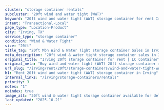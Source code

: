 ```yaml
---
cluster: "storage container rentals"
subcluster: "20ft wind and water tight (WWT)"
keyword: "20ft wind and water tight (WWT) storage container for rent Irving, TX"
intent: "Transactional-Local"
page_type: "Location-Product"
city: "Irving, TX"
service_type: "storage container"
condition: "Wind & Water Tight"
size: "20ft"
title_tag: "20ft Mbn Wind & Water Tight storage container Sales in Irving | LC Container"
meta_description: "20ft wind & water tight storage container sales in Irving. Fast delivery, competitive pricing. Serving storage containers area. Quote ID: S28. Call (214) 524-4168 for your free quote today."
original_title: "Irving 20ft storage container for rent | LC Container"
original_meta: "Buy wind and water tight (WWT) 20ft storage container rent with local delivery in Irving, TX. LC Container — local Since 2003. Request a fast quote today."
url_slug: "/irving/rent/20ft/storage-containers/wind-and-water-tight-wwt"
h1: "Rent 20ft wind and water tight (WWT) storage container in Irving"
internal_links: "/irving/storage-containers/rentals"
priority: 3
notes: "1"
noindex: true
image_alt: "20ft wind & water tight storage container available for delivery in Irving"
last_updated: "2025-10-21"
---
```


<!-- TODO: Add unique city/inventory copy, images, and internal links here. -->
